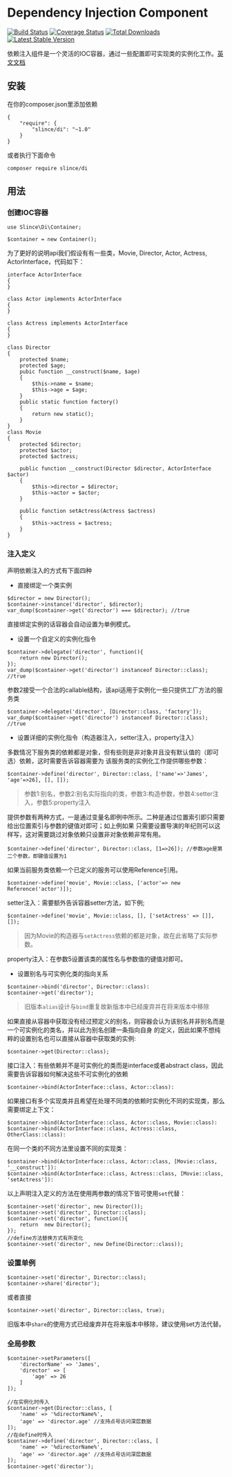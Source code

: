 ﻿# Dependency Injection Component

[![Build Status](https://img.shields.io/travis/slince/di/master.svg?style=flat-square)](https://travis-ci.org/slince/di)
[![Coverage Status](https://img.shields.io/codecov/c/github/slince/di.svg?style=flat-square)](https://codecov.io/github/slince/di)
[![Total Downloads](https://img.shields.io/packagist/dt/slince/di.svg?style=flat-square)](https://packagist.org/packages/slince/di)
[![Latest Stable Version](https://img.shields.io/packagist/v/slince/di.svg?style=flat-square&label=stable)](https://packagist.org/packages/slince/di)

依赖注入组件是一个灵活的IOC容器，通过一些配置即可实现类的实例化工作。[英文文档](./README.md)

## 安装
在你的composer.json里添加依赖
```
{
    "require": {
        "slince/di": "~1.0"
    }
}
```
或者执行下面命令
```
composer require slince/di
```
## 用法

### 创建IOC容器
```
use Slince\Di\Container;

$container = new Container();
```

为了更好的说明api我们假设有有一些类，Movie, Director, Actor, Actress, ActorInterface，代码如下：

```
interface ActorInterface
{
}

class Actor implements ActorInterface
{
}

class Actress implements ActorInterface
{
}

class Director
{
    protected $name;
    protected $age;
    pubic function __construct($name, $age)
    {
        $this->name = $name;
        $this->age = $age;
    }
    public static function factory()
    {
        return new static();
    }
}
class Movie
{
    protected $director;
    protected $actor;
    protected $actress;
    
    public function __construct(Director $director, ActorInterface $actor)
    {
        $this->director = $director;
        $this->actor = $actor;
    }
    
    public function setActress(Actress $actress)
    {
        $this->actress = $actress;
    }
}

```
### 注入定义

声明依赖注入的方式有下面四种

- 直接绑定一个类实例
```
$director = new Director();
$container->instance('director', $director);
var_dump($container->get('director') === $director); //true
```
直接绑定实例的话容器会自动设置为单例模式。

- 设置一个自定义的实例化指令
```
$container->delegate('director', function(){
    return new Director();
});
var_dump($container->get('director') instanceof Director::class); //true
```
参数2接受一个合法的callable结构，该api适用于实例化一些只提供工厂方法的服务类
```
$container->delegate('director', [Director::class, 'factory']);
var_dump($container->get('director') instanceof Director::class); //true
```

- 设置详细的实例化指令（构造器注入，setter注入，property注入）

多数情况下服务类的依赖都是对象，但有些则是非对象并且没有默认值的（即可选）依赖，这时需要告诉容器需要为
该服务类的实例化工作提供哪些参数：

```
$container->define('director', Director::class, ['name'=>'James', 'age'=>26], [], []);
```
> 参数1:别名，参数2:别名实际指向的类，参数3:构造参数，参数4:setter注入，参数5:property注入

提供参数有两种方式，一是通过变量名即例中所示。二种是通过位置索引即只需要给出位置索引与参数的键值对即可；如上例如果
只需要设置导演的年纪则可以这样写，这对需要跳过对象依赖只设置非对象依赖非常有用。

```
$container->define('director', Director::class, [1=>26]); //参数age是第二个参数，即键值设置为1
```

如果当前服务类依赖一个已定义的服务可以使用Reference引用。
```
$container->define('movie', Movie::class, ['actor'=> new Reference('actor')]);
```


setter注入：需要额外告诉容器setter方法，如下例;

```
$container->define('movie', Movie::class, [], ['setActress' => []], []);
```
> 因为Movie的构造器与`setActress`依赖的都是对象，故在此省略了实际参数。

property注入：在参数5设置该类的属性名与参数值的键值对即可。


- 设置别名与可实例化类的指向关系

```
$container->bind('director', Director::class):
$container->get('director');
```
> 旧版本`alias`设计与`bind`重复故新版本中已经废弃并在将来版本中移除

如果直接从容器中获取没有经过预定义的别名，则容器会认为该别名并非别名而是一个可实例化的类名，并以此为别名创建一条指向自身
的定义，因此如果不想纯粹的设置别名也可以直接从容器中获取类的实例:
```
$container->get(Director::class);
```

接口注入：有些依赖并不是可实例化的类而是interface或者abstract class，因此需要告诉容器如何解决这些不可实例化的依赖
```
$container->bind(ActorInterface::class, Actor::class):
```
如果接口有多个实现类并且希望在处理不同类的依赖时实例化不同的实现类，那么需要绑定上下文：
```
$container->bind(ActorInterface::class, Actor::class, Movie::class):
$container->bind(ActorInterface::class, Actress::class, OtherClass::class):
```
在同一个类的不同方法里设置不同的实现类：
```
$container->bind(ActorInterface::class, Actor::class, [Movie::class, '__construct']):
$container->bind(ActorInterface::class, Actress::class, [Movie::class, 'setActress']):
```

以上声明注入定义的方法在使用两参数的情况下皆可使用`set`代替：
```
$container->set('director', new Director());
$container->set('director', Director::class);
$container->set('director', function(){
    return  new Director();
});
//define方法替换方式有所变化
$container->set('director', new Define(Director::class));
```

### 设置单例

```
$container->set('director', Director::class);
$container->share('director');
```
或者直接
```
$container->set('director', Director::class, true);
```
旧版本中`share`的使用方式已经废弃并在将来版本中移除，建议使用set方法代替。

### 全局参数
```
$container->setParameters([
    'directorName' => 'James',
    'director' => [
        'age' => 26
    ]
]);

//在实例化时传入
$container->get(Director::class, [
    'name' => '%directorName%',
    'age' => 'director.age' //支持点号访问深层数据
]);
//在define时传入
$container->define('director', Director::class, [
    'name' => '%directorName%',
    'age' => 'director.age' //支持点号访问深层数据
]);
$container->get('director');
```